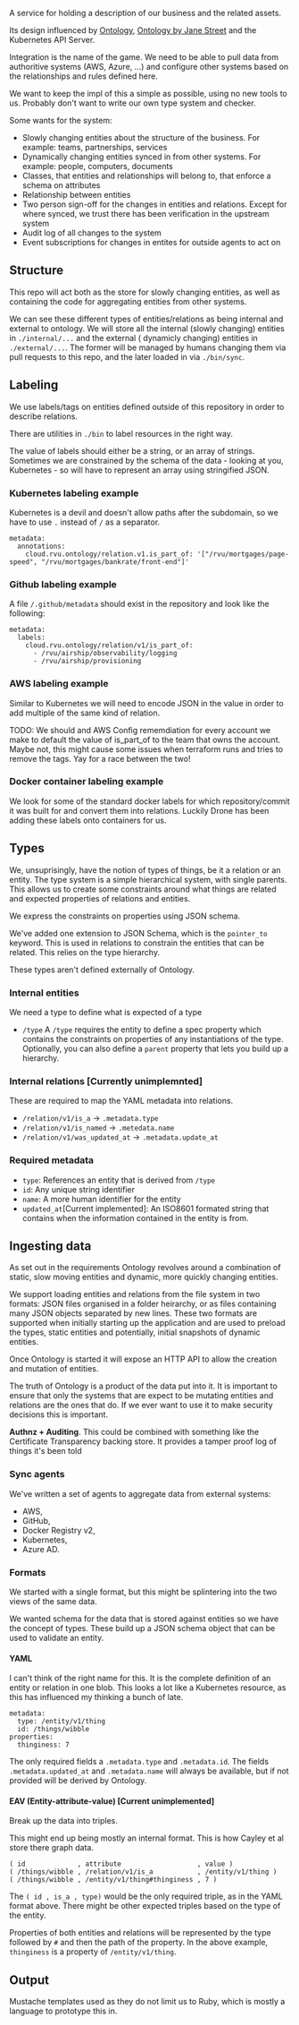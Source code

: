 
A service for holding a description of our business and the related assets.

Its design influenced by [Ontology](https://en.wikipedia.org/wiki/Ontology_(information_science)),
[Ontology by Jane Street](https://www.janestreet.com/tech-talks/a-language-oriented-system-design/)
and the Kubernetes API Server.

Integration is the name of the game. We need to be able to pull data from authoritive systems (AWS,
Azure, ...) and configure other systems based on the relationships and rules defined here.

We want to keep the impl of this a simple as possible, using no new tools to us. Probably don't want to write our own type system and checker.

Some wants for the system:
  - Slowly changing entities about the structure of the business. For example: teams, partnerships,
    services
  - Dynamically changing entities synced in from other systems. For example: people, computers,
    documents
  - Classes, that entities and relationships will belong to, that enforce a schema on attributes
  - Relationship between entities
  - Two person sign-off for the changes in entities and relations. Except for where synced, we trust
    there has been verification in the upstream system
  - Audit log of all changes to the system
  - Event subscriptions for changes in entites for outside agents to act on

## Structure

This repo will act both as the store for slowly changing entities, as well as containing the code
for aggregating entities from other systems.

We can see these different types of entities/relations as being internal and external to ontology.
We will store all the internal (slowly changing) entities in `./internal/...` and the external (
dynamicly changing) entities in `./external/...`. The former will be managed by humans changing
them via pull requests to this repo, and the later loaded in via `./bin/sync`.

## Labeling

We use labels/tags on entities defined outside of this repository in order to describe
relations.

There are utilities in `./bin` to label resources in the right way.

The value of labels should either be a string, or an array of strings. Sometimes we are
constrained by the schema of the data - looking at you, Kubernetes - so will have to represent
an array using stringified JSON.

### Kubernetes labeling example

Kubernetes is a devil and doesn't allow paths after the subdomain, so we have to use `.` instead of `/`
as a separator.

```
metadata:
  annotations:
    cloud.rvu.ontology/relation.v1.is_part_of: '["/rvu/mortgages/page-speed", "/rvu/mortgages/bankrate/front-end"]'
```

### Github labeling example

A file `/.github/metadata` should exist in the repository and look like the following:

```
metadata:
  labels:
    cloud.rvu.ontology/relation/v1/is_part_of:
      - /rvu/airship/observability/logging
      - /rvu/airship/provisioning
```

### AWS labeling example

Similar to Kubernetes we will need to encode JSON in the value in order to add multiple of the same kind
of relation.

TODO: We should and AWS Config rememdiation for every account we make to default the value of is_part_of to
the team that owns the account. Maybe not, this might cause some issues when terraform runs and tries to remove the tags. Yay for a race between the two!


### Docker container labeling example

We look for some of the standard docker labels for which repository/commit it was built for and convert
them into relations. Luckily Drone has been adding these labels onto containers for us.

## Types

We, unsuprisingly, have the notion of types of things, be it a relation or an entity. The type system is a
simple hierarchical system, with single parents. This allows us to create some constraints around what
things are related and expected properties of relations and entities.

We express the constraints on properties using JSON schema.

We've added one extension to JSON Schema, which is the `pointer_to` keyword. This is used in relations
to constrain the entities that can be related. This relies on the type hierarchy.

These types aren't defined externally of Ontology.

### Internal entities

We need a type to define what is expected of a type

  - `/type`
    A `/type` requires the entity to define a spec property which contains the constraints on properties
    of any instantiations of the type. Optionally, you can also define a `parent` property that lets you
    build up a hierarchy.

### Internal relations [Currently unimplemnted]

These are required to map the YAML metadata into relations.

  - `/relation/v1/is_a` -> `.metadata.type`
  - `/relation/v1/is_named` -> `.metedata.name`
  - `/relation/v1/was_updated_at` -> `.metadata.update_at`

### Required metadata

  - `type`: References an entity that is derived from `/type`
  - `id`: Any unique string identifier
  - `name`: A more human identifier for the entity
  - `updated_at`[Current implemented]: An ISO8601 formated string that contains when the information
    contained in the entity is from.

## Ingesting data

As set out in the requirements Ontology revolves around a combination of static, slow moving entities and
dynamic, more quickly changing entities.

We support loading entities and relations from the file system in two formats: JSON files organised in a
folder heirarchy, or as files containing many JSON objects separated by new lines. These two formats are
supported when initially starting up the application and are used to preload the types, static entities and
potentially, initial snapshots of dynamic entities.

Once Ontology is started it will expose an HTTP API to allow the creation and mutation of entities.

The truth of Ontology is a product of the data put into it. It is important to ensure that only the systems
that are expect to be mutating entities and relations are the ones that do. If we ever want to use it to
make security decisions this is important.

**Authnz + Auditing**. This could be combined with something like the Certificate Transparency backing store.
It provides a tamper proof log of things it's been told

### Sync agents

We've written a set of agents to aggregate data from external systems:
  - AWS,
  - GitHub,
  - Docker Registry v2,
  - Kubernetes,
  - Azure AD.

### Formats

We started with a single format, but this might be splintering into the two views of the same data.

We wanted schema for the data that is stored against entities so we have the concept of types. These build up
a JSON schema object that can be used to validate an entity.

#### YAML

I can't think of the right name for this. It is the complete definition of an entity or relation in one blob.
This looks a lot like a Kubernetes resource, as this has influenced my thinking a bunch of late.

```
metadata:
  type: /entity/v1/thing
  id: /things/wibble
properties:
  thinginess: 7
```

The only required fields a `.metadata.type` and `.metadata.id`. The fields `.metadata.updated_at` and
`.metadata.name` will always be available, but if not provided will be derived by Ontology.


#### EAV (Entity-attribute-value) [Current unimplemented]

Break up the data into triples.

This might end up being mostly an internal format. This is how Cayley et al store there graph data.

```
( id             , attribute                   , value )
( /things/wibble , /relation/v1/is_a           , /entity/v1/thing )
( /things/wibble , /entity/v1/thing#thinginess , 7 )
```

The `( id , is_a , type)` would be the only required triple, as in the YAML format above. There
might be other expected triples based on the type of the entity.

Properties of both entities and relations will be represented by the type followed by `#` and then
the path of the property. In the above example, `thinginess` is a property of `/entity/v1/thing`.

## Output

Mustache templates used as they do not limit us to Ruby, which is mostly a language to prototype this in.
